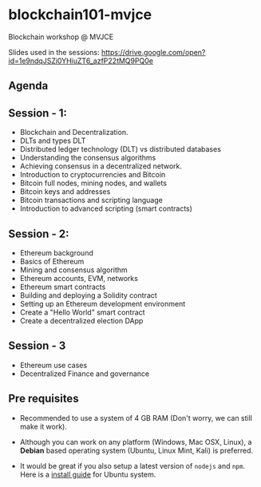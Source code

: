 # blockchain101-mvjce
Blockchain workshop @ MVJCE

Slides used in the sessions: https://drive.google.com/open?id=1e9ndqJSZi0YHiuZT6_azfP22tMQ9PQ0e

## Agenda

## Session - 1:
- Blockchain and Decentralization.
- DLTs and types DLT
- Distributed ledger technology (DLT) vs distributed databases
- Understanding the consensus algorithms
- Achieving consensus in a decentralized network.
- Introduction to cryptocurrencies and Bitcoin
- Bitcoin full nodes, mining nodes, and wallets
- Bitcoin keys and addresses
- Bitcoin transactions and scripting language
- Introduction to advanced scripting (smart contracts)


## Session - 2:
- Ethereum background
- Basics of Ethereum
- Mining and consensus algorithm
- Ethereum accounts, EVM, networks
- Ethereum smart contracts
- Building and deploying a Solidity contract
- Setting up an Ethereum development environment
- Create a "Hello World" smart contract
- Create a decentralized election DApp

## Session - 3
- Ethereum use cases
- Decentralized Finance and governance


## Pre requisites

* Recommended to use a system of 4 GB RAM (Don't worry, we can still make it work). 

* Although you can work on any platform (Windows, Mac OSX, Linux), a **Debian** based operating system (Ubuntu, Linux Mint, Kali) is preferred.

* It would be great if you also setup a latest version of `nodejs` and `npm`. Here is a [install guide](https://www.digitalocean.com/community/tutorials/how-to-install-node-js-on-ubuntu-16-04) for Ubuntu system.





 

 
